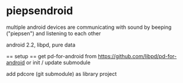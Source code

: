 piepsendroid
============

multiple android devices are communicating with sound by beeping ("piepsen") and listening to each other 

android 2.2, libpd, pure data

== setup ==
get pd-for-android from https://github.com/libpd/pd-for-android 
or init / update submodule

add pdcore (git submodule) as library project 
